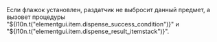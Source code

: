 Если флажок установлен, раздатчик не выбросит данный предмет, а вызовет процедуры
"${l10n.t("elementgui.item.dispense_success_condition")}" и "${l10n.t("elementgui.item.dispense_result_itemstack")}".

